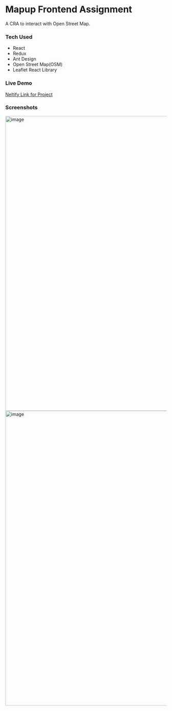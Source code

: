 # Mapup Frontend Assignment
A CRA to interact with Open Street Map. 

### Tech Used
- React
- Redux
- Ant Design
- Open Street Map(OSM)
- Leaflet React Library

### Live Demo
[Neltify Link for Project](https://mapup-assignment-frontend.netlify.app/)

### Screenshots
<img width="920" alt="image" src="https://github.com/DivyanshSareen/mapup-assignment/assets/59335572/982b3a62-dfa7-4e1b-80d8-c70f92f58c1a">
<img width="920" alt="image" src="https://github.com/DivyanshSareen/mapup-assignment/assets/59335572/0fccd497-e453-4855-bbd2-28393b416493">

